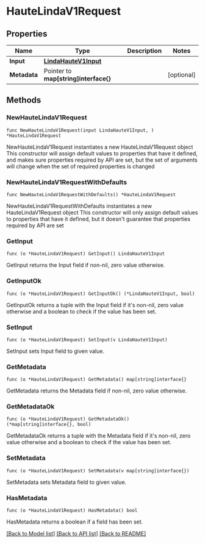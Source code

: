 # HauteLindaV1Request

## Properties

Name | Type | Description | Notes
------------ | ------------- | ------------- | -------------
**Input** | [**LindaHauteV1Input**](LindaHauteV1Input.md) |  | 
**Metadata** | Pointer to **map[string]interface{}** |  | [optional] 

## Methods

### NewHauteLindaV1Request

`func NewHauteLindaV1Request(input LindaHauteV1Input, ) *HauteLindaV1Request`

NewHauteLindaV1Request instantiates a new HauteLindaV1Request object
This constructor will assign default values to properties that have it defined,
and makes sure properties required by API are set, but the set of arguments
will change when the set of required properties is changed

### NewHauteLindaV1RequestWithDefaults

`func NewHauteLindaV1RequestWithDefaults() *HauteLindaV1Request`

NewHauteLindaV1RequestWithDefaults instantiates a new HauteLindaV1Request object
This constructor will only assign default values to properties that have it defined,
but it doesn't guarantee that properties required by API are set

### GetInput

`func (o *HauteLindaV1Request) GetInput() LindaHauteV1Input`

GetInput returns the Input field if non-nil, zero value otherwise.

### GetInputOk

`func (o *HauteLindaV1Request) GetInputOk() (*LindaHauteV1Input, bool)`

GetInputOk returns a tuple with the Input field if it's non-nil, zero value otherwise
and a boolean to check if the value has been set.

### SetInput

`func (o *HauteLindaV1Request) SetInput(v LindaHauteV1Input)`

SetInput sets Input field to given value.


### GetMetadata

`func (o *HauteLindaV1Request) GetMetadata() map[string]interface{}`

GetMetadata returns the Metadata field if non-nil, zero value otherwise.

### GetMetadataOk

`func (o *HauteLindaV1Request) GetMetadataOk() (*map[string]interface{}, bool)`

GetMetadataOk returns a tuple with the Metadata field if it's non-nil, zero value otherwise
and a boolean to check if the value has been set.

### SetMetadata

`func (o *HauteLindaV1Request) SetMetadata(v map[string]interface{})`

SetMetadata sets Metadata field to given value.

### HasMetadata

`func (o *HauteLindaV1Request) HasMetadata() bool`

HasMetadata returns a boolean if a field has been set.


[[Back to Model list]](../README.md#documentation-for-models) [[Back to API list]](../README.md#documentation-for-api-endpoints) [[Back to README]](../README.md)


